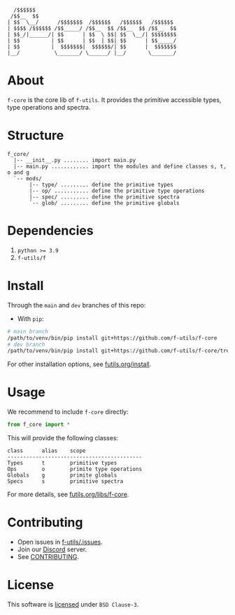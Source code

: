 ```
  /$$$$$$                                             
 /$$__  $$                                            
| $$  \__/      /$$$$$$$  /$$$$$$   /$$$$$$   /$$$$$$ 
| $$$$ /$$$$$$ /$$_____/ /$$__  $$ /$$__  $$ /$$__  $$
| $$_/|______/| $$      | $$  \ $$| $$  \__/| $$$$$$$$
| $$          | $$      | $$  | $$| $$      | $$_____/
| $$          |  $$$$$$$|  $$$$$$/| $$      |  $$$$$$$
|__/           \_______/ \______/ |__/       \_______/                                                  
```

# About

`f-core` is the core lib of `f-utils`. It provides the primitive accessible types, type operations and spectra.

# Structure

```
f_core/
  |-- __init__.py ........ import main.py 
  |-- main.py ............ import the modules and define classes s, t, o and g
  `-- mods/
       |-- type/ ......... define the primitive types
       |-- op/ ........... define the primitive type operations
       |-- spec/ ......... define the primitive spectra
       `-- glob/ ......... define the primitive globals
```

# Dependencies

1. `python >= 3.9`
2. `f-utils/f`

# Install

Through the `main` and `dev` branches of this repo:

* With `pip`:
```bash
# main branch
/path/to/venv/bin/pip install git+https://github.com/f-utils/f-core
# dev branch
/path/to/venv/bin/pip install git+https://github.com/f-utils/f-core/tree/dev
```

For other installation options, see [futils.org/install](https://futils.org/docs/libs/install).

# Usage

We recommend to include `f-core` directly:

```python
from f_core import *
```

This will provide the following classes:

```
class      alias    scope
-------------------------------------------
Types      t        primitive types
Ops        o        primite type operations
Globals    g        primite globals
Specs      s        primitive spectra
```

For more details, see [futils.org/libs/f-core](https://futils.org/libs/f-core).

# Contributing

- Open issues in [f-utils/.issues](https://github.com/f-utils/.issues).
- Join our [Discord](https://discord.gg/waANUyCUGE) server.
- See [CONTRIBUTING](https://github.com/f-utils/.github/blob/main/CONTRIBUTING.md).

# License

This software is [licensed](./LICENSE) under `BSD Clause-3`.
